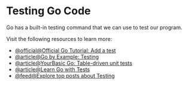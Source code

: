 # Testing Go Code

Go has a built-in testing command that we can use to test our program.

Visit the following resources to learn more:

- [@official@Official Go Tutorial: Add a test](https://go.dev/doc/tutorial/add-a-test)
- [@article@Go by Example: Testing](https://gobyexample.com/testing)
- [@article@YourBasic Go: Table-driven unit tests](https://yourbasic.org/golang/table-driven-unit-test/)
- [@article@Learn Go with Tests](https://quii.gitbook.io/learn-go-with-tests/)
- [@feed@Explore top posts about Testing](https://app.daily.dev/tags/testing?ref=roadmapsh)
